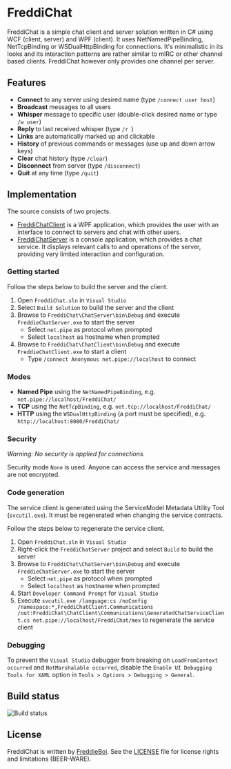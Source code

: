 # FreddiChat

FreddiChat is a simple chat client and server solution written in C# using WCF (client, server) and WPF (client). It uses NetNamedPipeBinding, NetTcpBinding or WSDualHttpBinding for connections. It's minimalistic in its looks and its interaction patterns are rather similar to mIRC or other channel based clients. FreddiChat however only provides one channel per server.

## Features

- **Connect** to any server using desired name (type `/connect user host`)
- **Broadcast** messages to all users
- **Whisper** message to specific user (double-click desired name or type `/w user`)
- **Reply** to last received whisper (type `/r `)
- **Links** are automatically marked up and clickable
- **History** of previous commands or messages (use up and down arrow keys)
- **Clear** chat history (type `/clear`)
- **Disconnect** from server (type `/disconnect`)
- **Quit** at any time (type `/quit`)

## Implementation

The source consists of two projects.

- [FreddiChatClient](https://github.com/FreddieBoi/FreddiChat/tree/master/ChatClient "FreddiChatClient on github") is a WPF application, which provides the user with an interface to connect to servers and chat with other users.
- [FreddiChatServer](https://github.com/FreddieBoi/FreddiChat/tree/master/ChatServer "FreddiChatServer on github") is a console application, which provides a chat service. It displays relevant calls to and operations of the server, providing very limited interaction and configuration.

### Getting started

Follow the steps below to build the server and the client.

1. Open `FreddiChat.sln` in `Visual Studio`
2. Select `Build Solution` to build the server and the client
3. Browse to `FreddiChat\ChatServer\bin\Debug` and execute `FreddieChatServer.exe` to start the server
   - Select `net.pipe` as protocol when prompted
   - Select `localhost` as hostname when prompted
4. Browse to `FreddiChat\ChatClient\bin\Debug` and execute `FreddieChatClient.exe` to start a client
   - Type `/connect Anonymous net.pipe://localhost` to connect

### Modes

- **Named Pipe** using the `NetNamedPipeBinding`, e.g. `net.pipe://localhost/FreddiChat/`
- **TCP** using the `NetTcpBinding`, e.g. `net.tcp://localhost/FreddiChat/`
- **HTTP** using the `WSDualHttpBinding` (a port must be specified), e.g. `http://localhost:8080/FreddiChat/`

### Security

_Warning: No security is applied for connections._

Security mode `None` is used. Anyone can access the service and messages are not encrypted.

### Code generation

The service client is generated using the ServiceModel Metadata Utility Tool (`svcutil.exe`). It must be regenerated when changing the service contracts.

Follow the steps below to regenerate the service client.

1. Open `FreddiChat.sln` in `Visual Studio`
2. Right-click the `FreddiChatServer` project and select `Build` to build the server
3. Browse to `FreddiChat\ChatServer\bin\Debug` and execute `FreddieChatServer.exe` to start the server
   - Select `net.pipe` as protocol when prompted
   - Select `localhost` as hostname when prompted
4. Start `Developer Command Prompt` for `Visual Studio`
5. Execute `svcutil.exe /language:cs /noConfig /namespace:*,FreddiChatClient.Communications /out:FreddiChat\ChatClient\Communications\GeneratedChatServiceClient.cs net.pipe://localhost/FreddiChat/mex` to regenerate the service client

### Debugging

To prevent the `Visual Studio` debugger from breaking on `LoadFromContext occurred` and `NotMarshalable occurred`, disable the `Enable UI Debugging Tools for XAML` option in `Tools > Options > Debugging > General`.

## Build status

![Build status](https://github.com/FreddieBoi/FreddiChat/actions/workflows/main.yml/badge.svg)

## License

FreddiChat is written by [FreddieBoi](https://github.com/FreddieBoi "FreddieBoi on github"). See the [LICENSE](https://github.com/FreddieBoi/FreddiChat/blob/master/LICENSE) file for license rights and limitations (BEER-WARE).
